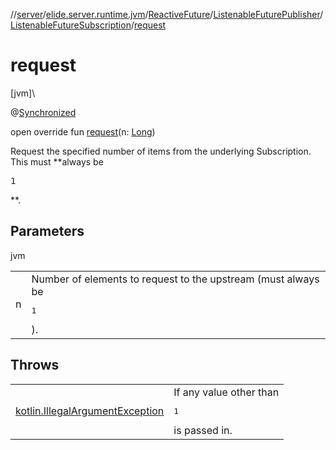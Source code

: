 //[server](../../../../../index.md)/[elide.server.runtime.jvm](../../../index.md)/[ReactiveFuture](../../index.md)/[ListenableFuturePublisher](../index.md)/[ListenableFutureSubscription](index.md)/[request](request.md)

# request

[jvm]\

@[Synchronized](https://kotlinlang.org/api/latest/jvm/stdlib/kotlin.jvm/-synchronized/index.html)

open override fun [request](request.md)(n: [Long](https://kotlinlang.org/api/latest/jvm/stdlib/kotlin/-long/index.html))

Request the specified number of items from the underlying Subscription. This must **always be

<pre>1</pre>**.

## Parameters

jvm

| | |
|---|---|
| n | Number of elements to request to the upstream (must always be <pre>1</pre>). |

## Throws

| | |
|---|---|
| [kotlin.IllegalArgumentException](https://kotlinlang.org/api/latest/jvm/stdlib/kotlin/-illegal-argument-exception/index.html) | If any value other than <pre>1</pre> is passed in. |
